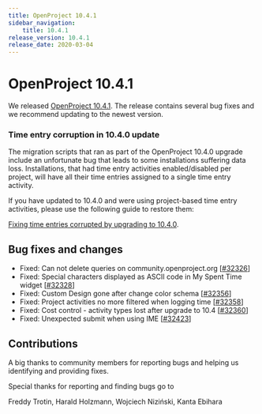 ```yaml
---
title: OpenProject 10.4.1
sidebar_navigation:
    title: 10.4.1
release_version: 10.4.1
release_date: 2020-03-04
---
```


# OpenProject 10.4.1

We released [OpenProject 10.4.1](https://community.openproject.org/versions/1417).
The release contains several bug fixes and we recommend updating to the newest version.

<!--more-->

### Time entry corruption in 10.4.0 update

The migration scripts that ran as part of the OpenProject 10.4.0 upgrade include an unfortunate bug that leads to some installations suffering data loss. Installations, that had time entry activities enabled/disabled per project, will have all their time entries assigned to a single time entry activity.



If you have updated to 10.4.0 and were using project-based time entry activities, please use the following guide to restore them:

[Fixing time entries corrupted by upgrading to 10.4.0](../../../installation-and-operations/misc/time-entries-corrupted-by-10-4/).



## Bug fixes and changes

- Fixed: Can not delete queries on community.openproject.org \[[#32326](https://community.openproject.org/wp/32326)\]
- Fixed: Special characters displayed as ASCII code in My Spent Time widget \[[#32328](https://community.openproject.org/wp/32328)\]
- Fixed: Custom Design gone after change color schema \[[#32356](https://community.openproject.org/wp/32356)\]
- Fixed: Project activities no more filtered when logging time \[[#32358](https://community.openproject.org/wp/32358)\]
- Fixed: Cost control - activity types lost after upgrade to 10.4 \[[#32360](https://community.openproject.org/wp/32360)\]
- Fixed: Unexpected submit when using IME \[[#32423](https://community.openproject.org/wp/32423)\]

## Contributions
A big thanks to community members for reporting bugs and helping us identifying and providing fixes.

Special thanks for reporting and finding bugs go to

Freddy Trotin, Harald Holzmann, Wojciech Niziński, Kanta Ebihara
